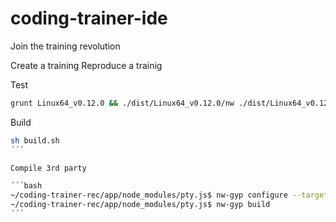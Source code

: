 # coding-trainer-ide
Join the training revolution

Create a training
Reproduce a trainig

Test
```bash
grunt Linux64_v0.12.0 && ./dist/Linux64_v0.12.0/nw ./dist/Linux64_v0.12.0/app.nw
```

Build

```bash
sh build.sh
´´´

Compile 3rd party

´´´bash
~/coding-trainer-rec/app/node_modules/pty.js$ nw-gyp configure --target=0.12.0
~/coding-trainer-rec/app/node_modules/pty.js$ nw-gyp build
´´´
